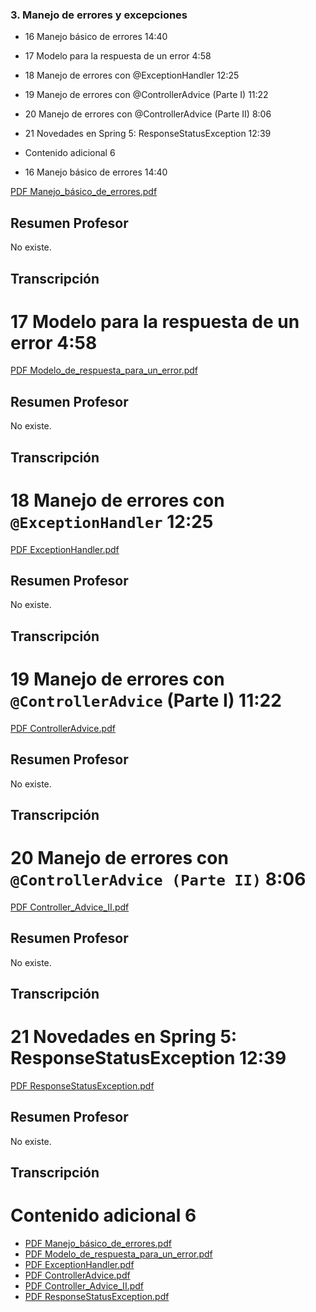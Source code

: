 ### 3. Manejo de errores y excepciones

* 16 Manejo básico de errores 14:40 
* 17 Modelo para la respuesta de un error 4:58 
* 18 Manejo de errores con @ExceptionHandler 12:25 
* 19 Manejo de errores con @ControllerAdvice (Parte I) 11:22 
* 20 Manejo de errores con @ControllerAdvice (Parte II) 8:06 
* 21 Novedades en Spring 5: ResponseStatusException 12:39 
* Contenido adicional 6

* 16 Manejo básico de errores 14:40 

[PDF Manejo_básico_de_errores.pdf](pdfs/13_Manejo_básico_de_errores.pdf)

## Resumen Profesor

No existe.

## Transcripción

# 17 Modelo para la respuesta de un error 4:58 

[PDF Modelo_de_respuesta_para_un_error.pdf](pdfs/14_Modelo_de_respuesta_para_un_error.pdf)

## Resumen Profesor

No existe.

## Transcripción

# 18 Manejo de errores con `@ExceptionHandler` 12:25 

[PDF ExceptionHandler.pdf](pdfs/15_ExceptionHandler.pdf)

## Resumen Profesor

No existe.

## Transcripción

# 19 Manejo de errores con `@ControllerAdvice` (Parte I) 11:22 

[PDF ControllerAdvice.pdf](pdfs/16_ControllerAdvice.pdf)

## Resumen Profesor

No existe.

## Transcripción

# 20 Manejo de errores con `@ControllerAdvice (Parte II)` 8:06 

[PDF Controller_Advice_II.pdf](pdfs/17_Controller_Advice_II.pdf)

## Resumen Profesor

No existe.

## Transcripción

# 21 Novedades en Spring 5: ResponseStatusException 12:39 

[PDF ResponseStatusException.pdf](pdfs/18_ResponseStatusException.pdf)

## Resumen Profesor

No existe.

## Transcripción

# Contenido adicional 6

* [PDF Manejo_básico_de_errores.pdf](pdfs/13_Manejo_básico_de_errores.pdf)
* [PDF Modelo_de_respuesta_para_un_error.pdf](pdfs/14_Modelo_de_respuesta_para_un_error.pdf)
* [PDF ExceptionHandler.pdf](pdfs/15_ExceptionHandler.pdf)
* [PDF ControllerAdvice.pdf](pdfs/16_ControllerAdvice.pdf)
* [PDF Controller_Advice_II.pdf](pdfs/17_Controller_Advice_II.pdf)
* [PDF ResponseStatusException.pdf](pdfs/18_ResponseStatusException.pdf)
